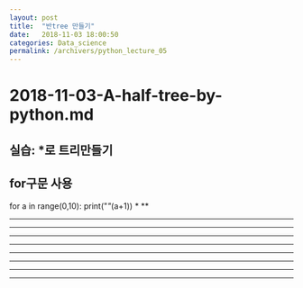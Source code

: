 ```yaml
---
layout: post
title:  "반tree 만들기"
date:   2018-11-03 18:00:50
categories: Data_science
permalink: /archivers/python_lecture_05
---
```


# 2018-11-03-A-half-tree-by-python.md

## 실습: *로 트리만들기
## for구문 사용

for a in range(0,10):
    print("*"*(a+1))
*
**
***
****
*****
******
*******
********
*********
**********
    